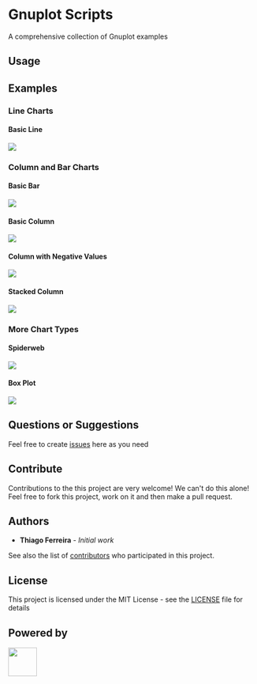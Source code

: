 # Gnuplot Scripts

A comprehensive collection of Gnuplot examples

## Usage

## Examples

### Line Charts

#### Basic Line

<div >
    <kbd>
    <img src="https://user-images.githubusercontent.com/114015/102024554-bd7a5d80-3d60-11eb-8959-c6bff721ef47.png"/>
    </kbd>
</div>

### Column and Bar Charts

#### Basic Bar
<div >
    <kbd>
        <img src="https://user-images.githubusercontent.com/114015/102024574-dc78ef80-3d60-11eb-96c7-d934d82595d2.png"/>
    </kbd>
</div>

#### Basic Column
<div >
    <kbd>
        <img src="https://user-images.githubusercontent.com/114015/102024553-bce1c700-3d60-11eb-81a3-4edb9b00bdcd.png"/>
    </kbd>
</div>

#### Column with Negative Values
<div >
    <kbd>
        <img src="https://user-images.githubusercontent.com/114015/102024556-bd7a5d80-3d60-11eb-9722-6ea7e9500009.png"/>
    </kbd>
</div>

#### Stacked Column
<div >
    <kbd>
        <img src="https://user-images.githubusercontent.com/114015/102024562-c10de480-3d60-11eb-80af-a928a155a64b.png"/>
    </kbd>
</div>

### More Chart Types

#### Spiderweb
<div >
    <kbd>
        <img src="https://user-images.githubusercontent.com/114015/102024561-c0754e00-3d60-11eb-9059-239e0086b942.png"/>
    </kbd>
</div>

#### Box Plot
<div >
    <kbd>
        <img src="https://user-images.githubusercontent.com/114015/102024555-bd7a5d80-3d60-11eb-8f59-22a579b6301b.png"/>
    </kbd>
</div>

## Questions or Suggestions

Feel free to create <a href="https://github.com/iselab-dearborn/gnuplot-scripts/issues">issues</a> here as you need

## Contribute

Contributions to the this project are very welcome! We can't do this alone! Feel free to fork this project, work on it and then make a pull request.

## Authors

* **Thiago Ferreira** - *Initial work*

See also the list of [contributors](https://github.com/iselab-dearborn/gnuplot-scripts/graphs/contributors) who participated in this project.

## License

This project is licensed under the MIT License - see the [LICENSE](LICENSE) file for details

## Powered by

<p float="left">
    <img src="https://user-images.githubusercontent.com/114015/77862143-99351b80-71e7-11ea-84b2-62038634f314.png" height="58px"/>
</p>
